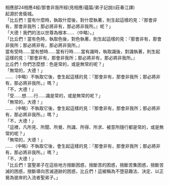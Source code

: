 相應部24相應4經/那會非我所經(見相應/蘊篇/弟子記說)(莊春江譯)  
起源於舍衛城。  
「比丘們！當有什麼時，執取什麼後，對什麼執著，則生起這樣的見：『那會非有，那會非我所；那必將非有，那必將非我所。』呢？」  
「大德！我們的法以世尊為根本……（中略）。」  
「比丘們！當有色時，執取色後，對色執著，則生起這樣的見：『那會非有，那會非我所；那必將非有，那必將非我所。』  
當有受時……當有想時……當有行時……當有識時，執取識後，對識執著，則生起這樣的見：『那會非有，那會非我所；那必將非有，那必將非我所。』  
比丘們！你們怎麼想：色是常的，或是無常的呢？」  
「無常的，大德！」  
……（中略）不執取它後，會生起這樣的見：『那會非有，那會非我所；那必將非有，那必將非我所。』嗎？」  
「不，大德！」  
「受……想……行……識是常的，或是無常的呢？」  
「無常的，大德！」  
……（中略）不執取它後，會生起這樣的見：『那會非有，那會非我所；那必將非有，那必將非我所。』嗎？」  
「不，大德！」  
「這裡，凡所見、所聞、所覺、所識、所得、所求、被意所隨行都是常的，或是無常的呢？」  
「無常的，大德！」  
……（中略）不執取它後，會生起這樣的見：『那會非有，那會非我所；那必將非有，那必將非我所。』嗎？」  
「不，大德！」  
「比丘們！當聖弟子在這些地方捨斷困惑，捨斷苦的困惑，捨斷苦集困惑，捨斷苦滅的困惑，捨斷導向苦滅道跡的困惑，比丘們！這被稱為不墮惡趣法、決定、以正覺為彼岸的入流者聖弟子。」  
  
  
